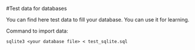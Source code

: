 #Test data for databases

You can find here test data to fill your database.
You can use it for learning.

Command to import data:

`sqlite3 <your database file> < test_sqlite.sql`
